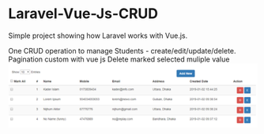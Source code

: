 # Laravel-Vue-Js-CRUD

Simple project showing how Laravel works with Vue.js.

One CRUD operation to manage Students - create/edit/update/delete.
Pagination custom with vue js
Delete marked selected muliple value
![Test Image 7](https://github.com/nischup/Laravel-Vue-Js-CRUD/blob/master/screen1.PNG)
